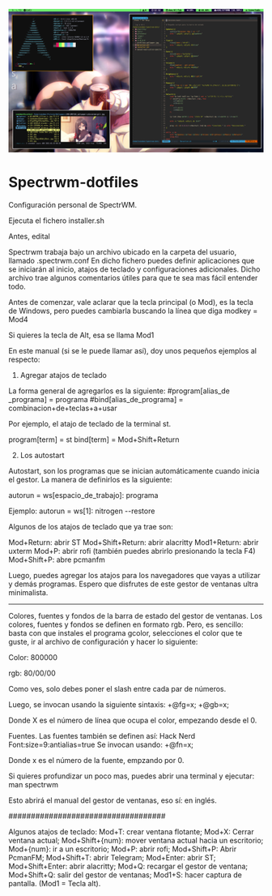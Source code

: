 ![Resultado](https://raw.githubusercontent.com/Svendeer/Spectrwm-dotfiles/main/2021-02-07-121224_1366x768_scrot.png)

# Spectrwm-dotfiles
Configuración personal de SpectrWM.

Ejecuta el fichero installer.sh

Antes, edital

Spectrwm trabaja bajo un archivo ubicado en la carpeta del usuario, llamado .spectrwm.conf
En dicho fichero puedes definir aplicaciones que se iniciarán al inicio, atajos de teclado y configuraciones adicionales.
Dicho archivo trae algunos comentarios útiles para que te sea mas fácil entender todo.

Antes de comenzar, vale aclarar que la tecla principal (o Mod), es la tecla de Windows, pero puedes cambiarla buscando la línea que diga
modkey = Mod4

Si quieres la tecla de Alt, esa se llama Mod1

En este manual (si se le puede llamar así), doy unos pequeños ejemplos al respecto:

1. Agregar atajos de teclado

La forma general de agregarlos es la siguiente:
#program[alias_de _programa] = programa
#bind[alias_de_programa]    = combinacion+de+teclas+a+usar

Por ejemplo, el atajo de teclado de la terminal st.

program[term] 	    = st
bind[term] 		= Mod+Shift+Return

2. Los autostart

Autostart, son los programas que se inician automáticamente cuando inicia el gestor. La manera de definirlos es la siguiente:

autorun = ws[espacio_de_trabajo]: programa

Ejemplo:
autorun = ws[1]: nitrogen --restore

Algunos de los atajos de teclado que ya trae son:

Mod+Return: abrir ST
Mod+Shift+Return: abrir alacritty
Mod1+Return: abrir uxterm
Mod+P: abrir rofi (también puedes abrirlo presionando la tecla F4)
Mod+Shift+P: abre pcmanfm

Luego, puedes agregar los atajos para los navegadores que vayas a utilizar y demás programas. Espero que disfrutes de este gestor de ventanas ultra minimalista.

_________________________________________________________________________________________________________________________________________________________________________________

Colores, fuentes y fondos de la barra de estado del gestor de ventanas.
Los colores, fuentes y fondos se definen en formato rgb. Pero, es sencillo: basta con que instales el programa gcolor, selecciones el color que te guste, ir al archivo de configuración y hacer lo siguiente:

Color: 800000

rgb: 80/00/00

Como ves, solo debes poner el slash entre cada par de números.

Luego, se invocan usando la siguiente sintaxis: +@fg=x; +@gb=x;

Donde X es el número de línea que ocupa el color, empezando desde el 0.

Fuentes.
Las fuentes también se definen así: Hack Nerd Font:size=9:antialias=true
Se invocan usando: +@fn=x;

Donde x es el número de la fuente, empzando por 0.

Si quieres profundizar un poco mas, puedes abrir una terminal y ejecutar:
man spectrwm

Esto abrirá el manual del gestor de ventanas, eso sí: en inglés.

###################################

Algunos atajos de teclado:
Mod+T: crear ventana flotante;
Mod+X: Cerrar ventana actual;
Mod+Shift+{num}: mover ventana actual hacia un escritorio;
Mod+{num}: ir a un escritorio;
Mod+P: abrir rofi;
Mod+Shift+P: Abrir PcmanFM;
Mod+Shift+T: abrir Telegram;
Mod+Enter: abrir ST;
Mod+Shift+Enter: abrir alacritty;
Mod+Q: recargar el gestor de ventana;
Mod+Shift+Q: salir del gestor de ventanas;
Mod1+S: hacer captura de pantalla. (Mod1 = Tecla alt).

